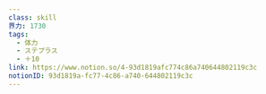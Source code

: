 ```yaml
---
class: skill
界力: 1730
tags:
  - 体力
  - ステプラス
  - ＋10
link: https://www.notion.so/4-93d1819afc774c86a740644802119c3c
notionID: 93d1819a-fc77-4c86-a740-644802119c3c
---
```

